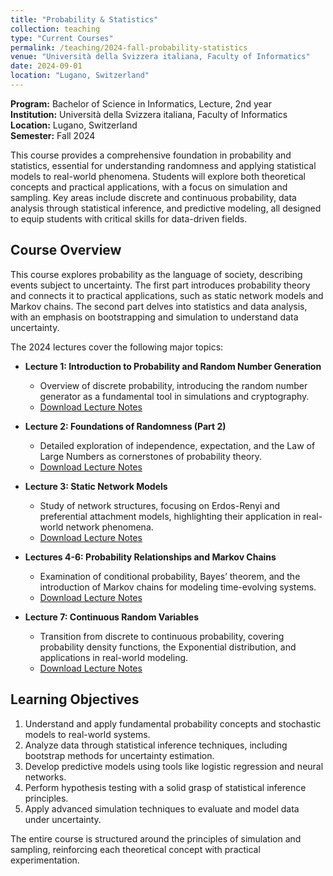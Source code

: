 ```yaml
---
title: "Probability & Statistics"
collection: teaching
type: "Current Courses"
permalink: /teaching/2024-fall-probability-statistics
venue: "Università della Svizzera italiana, Faculty of Informatics"
date: 2024-09-01
location: "Lugano, Switzerland"
---
```



**Program:** Bachelor of Science in Informatics, Lecture, 2nd year  
**Institution:** Università della Svizzera italiana, Faculty of Informatics  
**Location:** Lugano, Switzerland  
**Semester:** Fall 2024  

This course provides a comprehensive foundation in probability and statistics, essential for understanding randomness and applying statistical models to real-world phenomena. Students will explore both theoretical concepts and practical applications, with a focus on simulation and sampling. Key areas include discrete and continuous probability, data analysis through statistical inference, and predictive modeling, all designed to equip students with critical skills for data-driven fields.

## Course Overview

This course explores probability as the language of society, describing events subject to uncertainty. The first part introduces probability theory and connects it to practical applications, such as static network models and Markov chains. The second part delves into statistics and data analysis, with an emphasis on bootstrapping and simulation to understand data uncertainty.

The 2024 lectures cover the following major topics:

- **Lecture 1: Introduction to Probability and Random Number Generation**
  - Overview of discrete probability, introducing the random number generator as a fundamental tool in simulations and cryptography.
  - [Download Lecture Notes](https://raw.githubusercontent.com/franciscorichter/franciscorichter.github.io/master/_teaching/Notes/P&S/2024/Lecture_1.pdf)

- **Lecture 2: Foundations of Randomness (Part 2)**
  - Detailed exploration of independence, expectation, and the Law of Large Numbers as cornerstones of probability theory.
  - [Download Lecture Notes](https://raw.githubusercontent.com/franciscorichter/franciscorichter.github.io/master/_teaching/Notes/P&S/2024/Lecture_2.pdf)

- **Lecture 3: Static Network Models**
  - Study of network structures, focusing on Erdos-Renyi and preferential attachment models, highlighting their application in real-world network phenomena.
  - [Download Lecture Notes](https://raw.githubusercontent.com/franciscorichter/franciscorichter.github.io/master/_teaching/Notes/P&S/2024/Lecture_3.pdf)

- **Lectures 4-6: Probability Relationships and Markov Chains**
  - Examination of conditional probability, Bayes’ theorem, and the introduction of Markov chains for modeling time-evolving systems.
  - [Download Lecture Notes](https://raw.githubusercontent.com/franciscorichter/franciscorichter.github.io/master/_teaching/Notes/P&S/2024/Lecture_4_5_6.pdf)

- **Lecture 7: Continuous Random Variables**
  - Transition from discrete to continuous probability, covering probability density functions, the Exponential distribution, and applications in real-world modeling.
  - [Download Lecture Notes](https://raw.githubusercontent.com/franciscorichter/franciscorichter.github.io/master/_teaching/Notes/P&S/2024/Lecture_7.pdf)

## Learning Objectives

1. Understand and apply fundamental probability concepts and stochastic models to real-world systems.
2. Analyze data through statistical inference techniques, including bootstrap methods for uncertainty estimation.
3. Develop predictive models using tools like logistic regression and neural networks.
4. Perform hypothesis testing with a solid grasp of statistical inference principles.
5. Apply advanced simulation techniques to evaluate and model data under uncertainty.

The entire course is structured around the principles of simulation and sampling, reinforcing each theoretical concept with practical experimentation.
